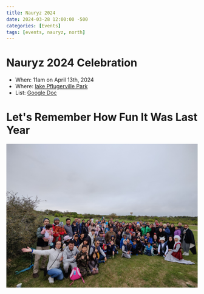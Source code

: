 ```yaml
---
title: Nauryz 2024
date: 2024-03-28 12:00:00 -500
categories: [Events]
tags: [events, nauryz, north]
---
```


# Nauryz 2024 Celebration

* When: 11am on April 13th, 2024
* Where: [lake Pflugerville Park](https://maps.app.goo.gl/yckaoGFeZjbZ95e29g_st=ic)
* List: [Google Doc](https://docs.google.com/spreadsheets/u/0/d/1-XOZqNF-vQdi91Hs9Tzq_4yyQmzOf0HuP4kcDYKtc5Q/htmlview)


# Let's Remember How Fun It Was Last Year
![img-description](/images/austin_kz.jpg)